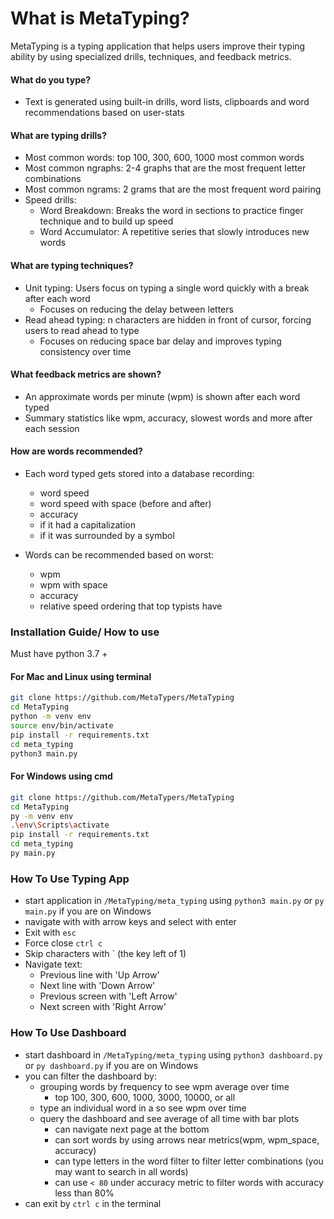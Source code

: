 # What is MetaTyping?
MetaTyping is a typing application that helps users improve their typing ability by using specialized drills, techniques, and feedback metrics.

#### What do you type?
- Text is generated using built-in drills, word lists, clipboards and word recommendations based on user-stats

#### What are typing drills?
- Most common words: top 100, 300, 600, 1000 most common words
- Most common ngraphs: 2-4 graphs that are the most frequent letter combinations
- Most common ngrams: 2 grams that are the most frequent word pairing
- Speed drills:
  - Word Breakdown: Breaks the word in sections to practice finger technique and to build up speed
  - Word Accumulator: A repetitive series that slowly introduces new words

#### What are typing techniques?
- Unit typing: Users focus on typing a single word quickly with a break after each word
  - Focuses on reducing the delay between letters
- Read ahead typing: n characters are hidden in front of cursor, forcing users to read ahead to type
  - Focuses on reducing space bar delay and improves typing consistency over time

#### What feedback metrics are shown?
- An approximate words per minute (wpm) is shown after each word typed
- Summary statistics like wpm, accuracy, slowest words and more after each session

#### How are words recommended?
- Each word typed gets stored into a database recording:
  -  word speed
  -  word speed with space (before and after)
  -  accuracy
  -  if it had a capitalization
  -  if it was surrounded by a symbol
  
- Words can be recommended based on worst:
  - wpm
  - wpm with space
  - accuracy
  - relative speed ordering that top typists have

### Installation Guide/ How to use

Must have python 3.7 +

#### For Mac and Linux using terminal

```bash
git clone https://github.com/MetaTypers/MetaTyping
cd MetaTyping
python -m venv env
source env/bin/activate
pip install -r requirements.txt
cd meta_typing
python3 main.py
```
#### For Windows using cmd
```bash
git clone https://github.com/MetaTypers/MetaTyping
cd MetaTyping
py -m venv env
.\env\Scripts\activate
pip install -r requirements.txt
cd meta_typing
py main.py
```
### How To Use Typing App

- start application in `/MetaTyping/meta_typing` using `python3 main.py` or `py main.py` if you are on Windows
- navigate with with arrow keys and select with enter
- Exit with `esc`
- Force close `ctrl c`
- Skip characters with ` (the key left of 1)
- Navigate text:
    - Previous line with 'Up Arrow'
    - Next line with 'Down Arrow'
    - Previous screen with 'Left Arrow'
    - Next screen with 'Right Arrow'

### How To Use Dashboard

- start dashboard in `/MetaTyping/meta_typing` using `python3 dashboard.py` or `py dashboard.py` if you are on Windows
- you can filter the dashboard by:
  - grouping words by frequency to see wpm average over time
    - top 100, 300, 600, 1000, 3000, 10000, or all
  - type an individual word in a so see wpm over time
  - query the dashboard and see average of all time with bar plots
    - can navigate next page at the bottom
    - can sort words by using arrows near metrics(wpm, wpm_space, accuracy)
    - can type letters in the word filter to filter letter combinations (you may want to search in all words)
    - can use `< 80` under accuracy metric to filter words with accuracy less than 80%
- can exit by `ctrl c` in the terminal
